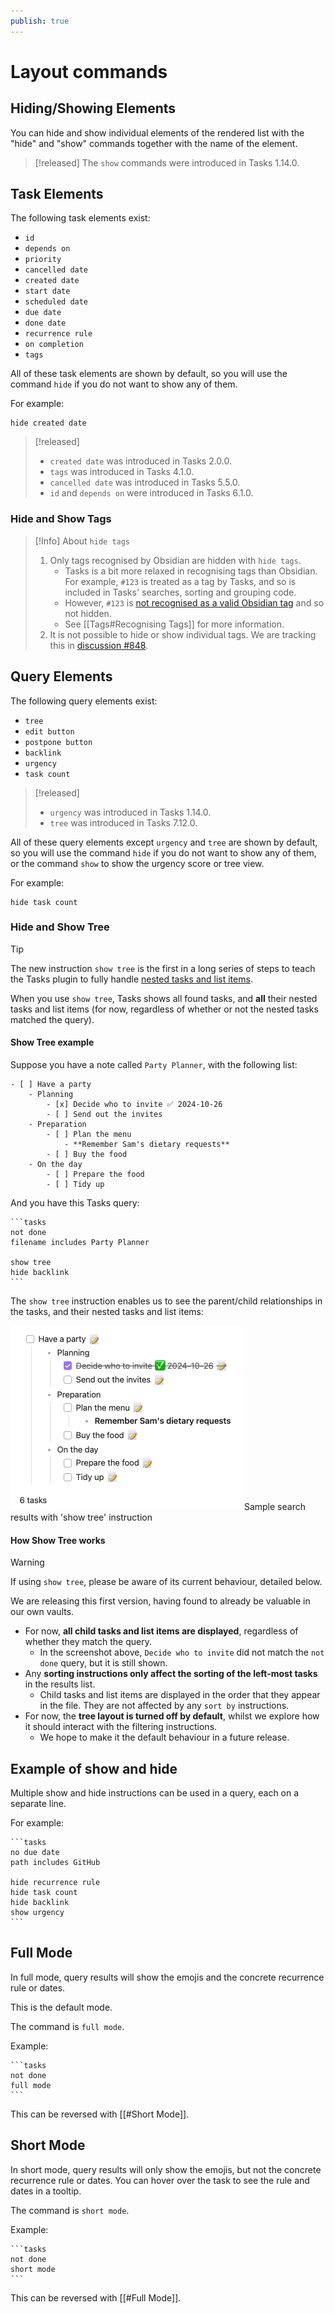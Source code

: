 ```yaml
---
publish: true
---
```


# Layout commands

## Hiding/Showing Elements

You can hide and show individual elements of the rendered list with the "hide" and "show" commands
together with the name of the element.

> [!released]
The `show` commands were introduced in Tasks 1.14.0.

<!-- NEW_QUERY_INSTRUCTION_EDIT_REQUIRED -->

## Task Elements

The following task elements exist:

- `id`
- `depends on`
- `priority`
- `cancelled date`
- `created date`
- `start date`
- `scheduled date`
- `due date`
- `done date`
- `recurrence rule`
- `on completion`
- `tags`

All of these task elements are shown by default, so you will use the command `hide`
if you do not want to show any of them.

For example:

```text
hide created date
```

> [!released]
>
> - `created date` was introduced in Tasks 2.0.0.
> - `tags` was introduced in Tasks 4.1.0.
> - `cancelled date` was introduced in Tasks 5.5.0.
> - `id` and `depends on` were introduced in Tasks 6.1.0.

### Hide and Show Tags

> [!Info] About `hide tags`
>
> 1. Only tags recognised by Obsidian are hidden with `hide tags`.
>     - Tasks is a bit more relaxed in recognising tags than Obsidian. For example,  `#123` is treated as a tag by Tasks, and so is included in Tasks' searches, sorting and grouping code.
>     - However, `#123` is [not recognised as a valid Obsidian tag](https://help.obsidian.md/Editing+and+formatting/Tags#Tag+format) and so not hidden.
>     - See [[Tags#Recognising Tags]] for more information.
> 1. It is not possible to hide or show individual tags. We are tracking this in [discussion #848](https://github.com/obsidian-tasks-group/obsidian-tasks/discussions/848).

## Query Elements

The following query elements exist:

- `tree`
- `edit button`
- `postpone button`
- `backlink`
- `urgency`
- `task count`

> [!released]
>
> - `urgency` was introduced in Tasks 1.14.0.
> - `tree` was introduced in Tasks 7.12.0.

All of these query elements except `urgency` and `tree` are shown by default, so you will use the command `hide`
if you do not want to show any of them, or the command `show` to show the urgency score or tree view.

For example:

```text
hide task count
```

### Hide and Show Tree

> [!Tip]
> The new instruction `show tree` is the first in a long series of steps to teach the Tasks plugin to fully handle [nested tasks and list items](https://help.obsidian.md/Editing+and+formatting/Basic+formatting+syntax#Nesting+lists).
>
> When you use `show tree`, Tasks shows all found tasks, and **all** their nested tasks and list items (for now, regardless of whether or not the nested tasks matched the query).

#### Show Tree example

Suppose you have a note called `Party Planner`, with the following list:

```text
- [ ] Have a party
    - Planning
        - [x] Decide who to invite ✅ 2024-10-26
        - [ ] Send out the invites
    - Preparation
        - [ ] Plan the menu
            - **Remember Sam's dietary requests**
        - [ ] Buy the food
    - On the day
        - [ ] Prepare the food
        - [ ] Tidy up
```

And you have this Tasks query:

````text
```tasks
not done
filename includes Party Planner

show tree
hide backlink
```
````

The `show tree` instruction enables us to see the parent/child relationships in the tasks, and their nested tasks and list items:

![Sample search results with 'show tree' instruction](../images/show-tree.png)
<span class="caption">Sample search results with 'show tree' instruction</span>

#### How Show Tree works

> [!warning]
> If using `show tree`, please be aware of its current behaviour, detailed below.
>
> We are releasing this first version, having found to already be valuable in our own vaults.

- For now, **all child tasks and list items are displayed**, regardless of whether they match the query.
  - In the screenshot above, `Decide who to invite` did not match the `not done` query, but it is still shown.
- Any **sorting instructions only affect the sorting of the left-most tasks** in the results list.
  - Child tasks and list items are displayed in the order that they appear in the file. They are not affected by any `sort by` instructions.
- For now, the **tree layout is turned off by default**, whilst we explore how it should interact with the filtering instructions.
  - We hope to make it the default behaviour in a future release.

## Example of show and hide

Multiple show and hide instructions can be used in a query, each on a separate line.

For example:

    ```tasks
    no due date
    path includes GitHub
    
    hide recurrence rule
    hide task count
    hide backlink
    show urgency
    ```

## Full Mode

In full mode, query results will show the emojis and the concrete recurrence rule or dates.

This is the default mode.

The command is `full mode`.

Example:

    ```tasks
    not done
    full mode
    ```

This can be reversed with [[#Short Mode]].

## Short Mode

In short mode, query results will only show the emojis, but not the concrete recurrence rule or dates.
You can hover over the task to see the rule and dates in a tooltip.

The command is `short mode`.

Example:

    ```tasks
    not done
    short mode
    ```

This can be reversed with [[#Full Mode]].

